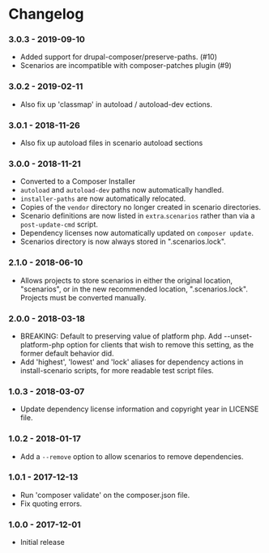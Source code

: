 # Changelog

### 3.0.3 - 2019-09-10

* Added support for drupal-composer/preserve-paths. (#10)
* Scenarios are incompatible with composer-patches plugin (#9)

### 3.0.2 - 2019-02-11

* Also fix up 'classmap' in autoload / autoload-dev ections.

### 3.0.1 - 2018-11-26

* Also fix up autoload files in scenario autoload sections

### 3.0.0 - 2018-11-21

* Converted to a Composer Installer
* `autoload` and `autoload-dev` paths now automatically handled.
* `installer-paths` are now automatically relocated.
* Copies of the `vendor` directory no longer created in scenario directories.
* Scenario definitions are now listed in `extra`.`scenarios` rather than via a `post-update-cmd` script.
* Dependency licenses now automatically updated on `composer update`.
* Scenarios directory is now always stored in ".scenarios.lock".

### 2.1.0 - 2018-06-10

* Allows projects to store scenarios in either the original location, "scenarios", or in the new recommended location, ".scenarios.lock". Projects must be converted manually.

### 2.0.0 - 2018-03-18

* BREAKING: Default to preserving value of platform php. Add --unset-platform-php option for clients that wish to remove this setting, as the former default behavior did.
* Add 'highest', 'lowest' and 'lock' aliases for dependency actions in install-scenario scripts, for more readable test script files.

### 1.0.3 - 2018-03-07

* Update dependency license information and copyright year in LICENSE file.

### 1.0.2 - 2018-01-17

* Add a `--remove` option to allow scenarios to remove dependencies.

### 1.0.1 - 2017-12-13

* Run 'composer validate' on the composer.json file.
* Fix quoting errors.

### 1.0.0 - 2017-12-01

* Initial release
